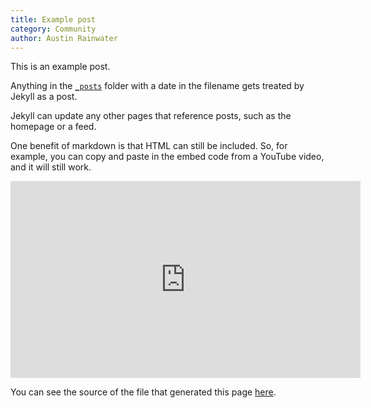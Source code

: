```yaml
---
title: Example post
category: Community
author: Austin Rainwater
---
```


This is an example post. 

Anything in the [`_posts`][posts folder] folder with a date in the filename gets treated by Jekyll as a post. 

Jekyll can update any other pages that reference posts, such as the homepage or a feed. 

One benefit of markdown is that HTML can still be included. So, for example, you can copy and paste in the embed code from a YouTube video, and it will still work.

<iframe width="560" height="315" src="https://www.youtube-nocookie.com/embed/dWtquu_07DU" title="YouTube video player" frameborder="0" allow="accelerometer; autoplay; clipboard-write; encrypted-media; gyroscope; picture-in-picture" allowfullscreen></iframe>

You can see the source of the file that generated this page [here][raw source].

[posts folder]:
https://github.com/goddesswithin/website/tree/main/_posts

[raw source]:
https://raw.githubusercontent.com/goddesswithin/website/main/_posts/2022-03-26-example.md